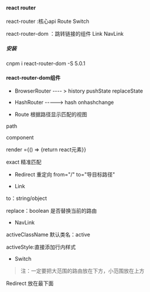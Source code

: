 #### react router

react-router     :核心api   Route  Switch 

react-router-dom ：跳转链接的组件   Link  NavLink

##### 安装

cnpm i react-router-dom -S  5.0.1

#### react-router-dom组件

- BrowserRouter ---- > history  pushState  replaceState

- HashRouter ----->   hash   onhashchange

- Route 根据路径显示匹配的视图   

path    

component

render ={() => {return react元素}}

exact  精准匹配

- Redirect  重定向  from="/"   to="导目标路径"

- Link 

to：string/object

replace：boolean  是否替换当前的路由

- NavLink

activeClassName 默认类名：active 

activeStyle:直接添加行内样式

- Switch 

>注：一定要把大范围的路由放在下方，小范围放在上方

Redirect 放在最下面













